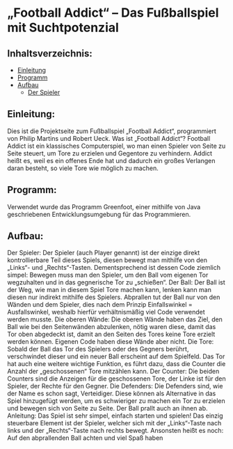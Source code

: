 # „Football Addict“ – Das Fußballspiel mit Suchtpotenzial

## Inhaltsverzeichnis:

* [Einleitung](Einleitung)
* [Programm](Programm)
* [Aufbau](Aufbau)
  * [Der Spieler](Der-Spieler)

## Einleitung:
Dies ist die Projektseite zum Fußballspiel „Football Addict“, programmiert von Philip Martins und Robert Ueck.
Was ist „Football Addict“?
Football Addict ist ein klassisches Computerspiel, wo man einen Spieler von Seite zu Seite steuert, um Tore zu erzielen und Gegentore zu verhindern. Addict heißt es, weil es ein offenes Ende hat und dadurch ein großes Verlangen daran besteht, so viele Tore wie möglich zu machen.
## Programm:
Verwendet wurde das Programm Greenfoot, einer mithilfe von Java geschriebenen Entwicklungsumgebung für das Programmieren.
## Aufbau:
Der Spieler:
Der Spieler (auch Player genannt) ist der einzige direkt kontrollierbare Teil dieses Spiels, diesen bewegt man mithilfe von den „Links“- und „Rechts“-Tasten. Dementsprechend ist dessen Code ziemlich simpel:
Bewegen muss man den Spieler, um den Ball vom eigenen Tor wegzuhalten und in das gegnerische Tor zu „schießen“.
Der Ball:
Der Ball ist der Weg, wie man in diesem Spiel Tore machen kann, lenken kann man diesen nur indirekt mithilfe des Spielers. Abprallen tut der Ball nur von den Wänden und dem Spieler, dies nach dem Prinzip Einfallswinkel = Ausfallswinkel, weshalb hierfür verhältnismäßig viel Code verwendet werden musste.
Die oberen Wände:
Die oberen Wände haben das Ziel, den Ball wie bei den Seitenwänden abzulenken, nötig waren diese, damit das Tor oben abgedeckt ist, damit an den Seiten des Tores keine Tore erzielt werden können. Eigenen Code haben diese Wände aber nicht.
Die Tore:
Sobald der Ball das Tor des Spielers oder des Gegners berührt, verschwindet dieser und ein neuer Ball erscheint auf dem Spielfeld.
Das Tor hat auch eine weitere wichtige Funktion, es führt dazu, dass die Counter die Anzahl der „geschossenen“ Tore mitzählen kann.
Der Counter:
Die beiden Counters sind die Anzeigen für die geschossenen Tore, der Linke ist für den Spieler, der Rechte für den Gegner.
Die Defenders:
Die Defenders sind, wie der Name es schon sagt, Verteidiger. Diese können als Alternative in das Spiel hinzugefügt werden, um es schwieriger zu machen ein Tor zu erzielen und bewegen sich von Seite zu Seite. Der Ball prallt auch an ihnen ab.
Anleitung:
Das Spiel ist sehr simpel, einfach starten und spielen! Das einzig steuerbare Element ist der Spieler, welcher sich mit der „Links“-Taste nach links und der „Rechts“-Taste nach rechts bewegt. Ansonsten heißt es noch: Auf den abprallenden Ball achten und viel Spaß haben
